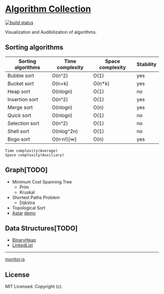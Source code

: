 # [Algorithm Collection](//github.com/xudafeng/algorithm-collection)

[![build status][travis-image]][travis-url]

Visualization and Audibilization of algorithms.

[travis-image]: https://img.shields.io/travis/xudafeng/algorithm-collection.svg?style=flat-square
[travis-url]: https://travis-ci.org/xudafeng/algorithm-collection

## Sorting algorithms

| Sorting algorithms | Time complexity | Space complexity | Stability |
| ------------------ | --------------- | ---------------- | --------- |
| Bubble sort        | O(n^2)          | O(1)             | yes       |
| Bucket sort        | O(n+k)          | O(n*k)           | yes       |
| Heap sort          | O(nlogn)        | O(1)             | no        |
| Insertion sort     | O(n^2)          | O(1)             | yes       |
| Merge sort         | O(nlogn)        | O(n)             | yes       |
| Quick sort         | O(nlogn)        | O(1)             | no        |
| Selection sort     | O(n^2)          | O(1)             | no        |
| Shell sort         | O(nlog^2n)      | O(1)             | no        |
| Bogo sort          | O(n·n!)[∞]      | O(n)             | yes       |

```
Time complexity(Average)
Space complexity(Auxiliary)
```

## Graph[TODO]

- Minimum Cost Spanning Tree
  - Prim
  - Kruskal
- Shortest Paths Problem
  - Dijkstra
- Topological Sort
- [Astar](//github.com/xudafeng/AStar) [demo](//xudafeng.github.io/pillow/examples/astar/)

## Data Structures[TODO]

- [BinaryHeap](//github.com/xudafeng/BinaryHeap)
- [LinkedList](//github.com/xudafeng/autoresponsive-common)

---

[monitor.js](//xudafeng.github.io/monitor.js)

## License

MIT Licensed. Copyright (c).
